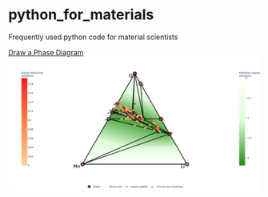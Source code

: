 # python_for_materials
Frequently used python code for material scientists

[Draw a Phase Diagram](phase_diagram.py)
![alt text](phase_diagram_LiMnO.png "Phase Diagram")


